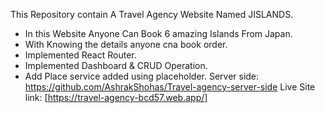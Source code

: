 This Repository contain A Travel Agency Website Named JISLANDS.

* In this Website Anyone Can Book 6 amazing Islands From Japan.
* With Knowing the details anyone cna book order.
* Implemented React Router.
* Implemented Dashboard & CRUD Operation.
* Add Place service added using placeholder.
Server side: https://github.com/AshrakShohas/Travel-agency-server-side
Live Site link: [https://travel-agency-bcd57.web.app/]

